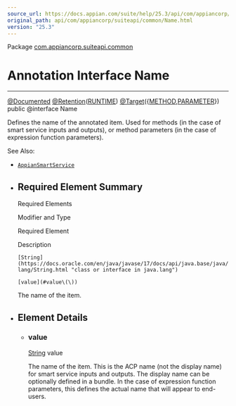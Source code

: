 ```yaml
---
source_url: https://docs.appian.com/suite/help/25.3/api/com/appiancorp/suiteapi/common/Name.html
original_path: api/com/appiancorp/suiteapi/common/Name.html
version: "25.3"
---
```


Package [com.appiancorp.suiteapi.common](package-summary.html)

# Annotation Interface Name

* * *

[@Documented](https://docs.oracle.com/en/java/javase/17/docs/api/java.base/java/lang/annotation/Documented.html "class or interface in java.lang.annotation") [@Retention](https://docs.oracle.com/en/java/javase/17/docs/api/java.base/java/lang/annotation/Retention.html "class or interface in java.lang.annotation")([RUNTIME](https://docs.oracle.com/en/java/javase/17/docs/api/java.base/java/lang/annotation/RetentionPolicy.html#RUNTIME "class or interface in java.lang.annotation")) [@Target](https://docs.oracle.com/en/java/javase/17/docs/api/java.base/java/lang/annotation/Target.html "class or interface in java.lang.annotation")({[METHOD](https://docs.oracle.com/en/java/javase/17/docs/api/java.base/java/lang/annotation/ElementType.html#METHOD "class or interface in java.lang.annotation"),[PARAMETER](https://docs.oracle.com/en/java/javase/17/docs/api/java.base/java/lang/annotation/ElementType.html#PARAMETER "class or interface in java.lang.annotation")}) public @interface Name

Defines the name of the annotated item. Used for methods (in the case of smart service inputs and outputs), or method parameters (in the case of expression function parameters).

See Also:

-   [`AppianSmartService`](../process/framework/AppianSmartService.html "class in com.appiancorp.suiteapi.process.framework")

-   ## Required Element Summary

    Required Elements

    Modifier and Type

    Required Element

    Description

    `[String](https://docs.oracle.com/en/java/javase/17/docs/api/java.base/java/lang/String.html "class or interface in java.lang")`

    `[value](#value\(\))`

    The name of the item.

-   ## Element Details

    -   ### value

        [String](https://docs.oracle.com/en/java/javase/17/docs/api/java.base/java/lang/String.html "class or interface in java.lang") value

        The name of the item. This is the ACP name (not the display name) for smart service inputs and outputs. The display name can be optionally defined in a bundle. In the case of expression function parameters, this defines the actual name that will appear to end-users.
